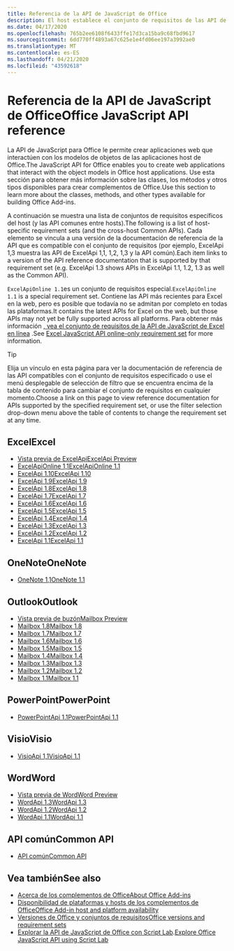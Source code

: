 ```yaml
---
title: Referencia de la API de JavaScript de Office
description: El host establece el conjunto de requisitos de las API de JavaScript de Office.
ms.date: 04/17/2020
ms.openlocfilehash: 765b2ee6108f6433ffe17d3ca15ba9c68fbd9617
ms.sourcegitcommit: 6dd770ff4893a67c625e1e4fd06ee197a3992ae0
ms.translationtype: MT
ms.contentlocale: es-ES
ms.lasthandoff: 04/21/2020
ms.locfileid: "43592618"
---
```

# <a name="office-javascript-api-reference"></a><span data-ttu-id="89eb1-103">Referencia de la API de JavaScript de Office</span><span class="sxs-lookup"><span data-stu-id="89eb1-103">Office JavaScript API reference</span></span>

<span data-ttu-id="89eb1-104">La API de JavaScript para Office le permite crear aplicaciones web que interactúen con los modelos de objetos de las aplicaciones host de Office.</span><span class="sxs-lookup"><span data-stu-id="89eb1-104">The JavaScript API for Office enables you to create web applications that interact with the object models in Office host applications.</span></span> <span data-ttu-id="89eb1-105">Use esta sección para obtener más información sobre las clases, los métodos y otros tipos disponibles para crear complementos de Office.</span><span class="sxs-lookup"><span data-stu-id="89eb1-105">Use this section to learn more about the classes, methods, and other types available for building Office Add-ins.</span></span>

<span data-ttu-id="89eb1-106">A continuación se muestra una lista de conjuntos de requisitos específicos del host (y las API comunes entre hosts).</span><span class="sxs-lookup"><span data-stu-id="89eb1-106">The following is a list of host-specific requirement sets (and the cross-host Common APIs).</span></span> <span data-ttu-id="89eb1-107">Cada elemento se vincula a una versión de la documentación de referencia de la API que es compatible con el conjunto de requisitos (por ejemplo, ExcelApi 1,3 muestra las API de ExcelApi 1,1, 1,2, 1,3 y la API común).</span><span class="sxs-lookup"><span data-stu-id="89eb1-107">Each item links to a version of the API reference documentation that is supported by that requirement set (e.g. ExcelApi 1.3 shows APIs in ExcelApi 1.1, 1.2, 1.3 as well as the Common API).</span></span>

<span data-ttu-id="89eb1-108">`ExcelApiOnline 1.1`es un conjunto de requisitos especial.</span><span class="sxs-lookup"><span data-stu-id="89eb1-108">`ExcelApiOnline 1.1` is a special requirement set.</span></span> <span data-ttu-id="89eb1-109">Contiene las API más recientes para Excel en la web, pero es posible que todavía no se admitan por completo en todas las plataformas.</span><span class="sxs-lookup"><span data-stu-id="89eb1-109">It contains the latest APIs for Excel on the web, but those APIs may not yet be fully supported across all platforms.</span></span> <span data-ttu-id="89eb1-110">Para obtener más información [, vea el conjunto de requisitos de la API de JavaScript de Excel en línea](/office/dev/add-ins/reference/requirement-sets/excel-api-online-requirement-set) .</span><span class="sxs-lookup"><span data-stu-id="89eb1-110">See [Excel JavaScript API online-only requirement set](/office/dev/add-ins/reference/requirement-sets/excel-api-online-requirement-set) for more information.</span></span>

> [!TIP]
> <span data-ttu-id="89eb1-111">Elija un vínculo en esta página para ver la documentación de referencia de las API compatibles con el conjunto de requisitos especificado o use el menú desplegable de selección de filtro que se encuentra encima de la tabla de contenido para cambiar el conjunto de requisitos en cualquier momento.</span><span class="sxs-lookup"><span data-stu-id="89eb1-111">Choose a link on this page to view reference documentation for APIs supported by the specified requirement set, or use the filter selection drop-down menu above the table of contents to change the requirement set at any time.</span></span>

## <a name="excel"></a><span data-ttu-id="89eb1-112">Excel</span><span class="sxs-lookup"><span data-stu-id="89eb1-112">Excel</span></span>

- [<span data-ttu-id="89eb1-113">Vista previa de ExcelApi</span><span class="sxs-lookup"><span data-stu-id="89eb1-113">ExcelApi Preview</span></span>](/javascript/api/excel?view=excel-js-preview)
- [<span data-ttu-id="89eb1-114">ExcelApiOnline 1,1</span><span class="sxs-lookup"><span data-stu-id="89eb1-114">ExcelApiOnline 1.1</span></span>](/javascript/api/excel?view=excel-js-online)
- [<span data-ttu-id="89eb1-115">ExcelApi 1.10</span><span class="sxs-lookup"><span data-stu-id="89eb1-115">ExcelApi 1.10</span></span>](/javascript/api/excel?view=excel-js-1.10)
- [<span data-ttu-id="89eb1-116">ExcelApi 1.9</span><span class="sxs-lookup"><span data-stu-id="89eb1-116">ExcelApi 1.9</span></span>](/javascript/api/excel?view=excel-js-1.9)
- [<span data-ttu-id="89eb1-117">ExcelApi 1.8</span><span class="sxs-lookup"><span data-stu-id="89eb1-117">ExcelApi 1.8</span></span>](/javascript/api/excel?view=excel-js-1.8)
- [<span data-ttu-id="89eb1-118">ExcelApi 1.7</span><span class="sxs-lookup"><span data-stu-id="89eb1-118">ExcelApi 1.7</span></span>](/javascript/api/excel?view=excel-js-1.7)
- [<span data-ttu-id="89eb1-119">ExcelApi 1.6</span><span class="sxs-lookup"><span data-stu-id="89eb1-119">ExcelApi 1.6</span></span>](/javascript/api/excel?view=excel-js-1.6)
- [<span data-ttu-id="89eb1-120">ExcelApi 1.5</span><span class="sxs-lookup"><span data-stu-id="89eb1-120">ExcelApi 1.5</span></span>](/javascript/api/excel?view=excel-js-1.5)
- [<span data-ttu-id="89eb1-121">ExcelApi 1.4</span><span class="sxs-lookup"><span data-stu-id="89eb1-121">ExcelApi 1.4</span></span>](/javascript/api/excel?view=excel-js-1.4)
- [<span data-ttu-id="89eb1-122">ExcelApi 1.3</span><span class="sxs-lookup"><span data-stu-id="89eb1-122">ExcelApi 1.3</span></span>](/javascript/api/excel?view=excel-js-1.3)
- [<span data-ttu-id="89eb1-123">ExcelApi 1.2</span><span class="sxs-lookup"><span data-stu-id="89eb1-123">ExcelApi 1.2</span></span>](/javascript/api/excel?view=excel-js-1.2)
- [<span data-ttu-id="89eb1-124">ExcelApi 1.1</span><span class="sxs-lookup"><span data-stu-id="89eb1-124">ExcelApi 1.1</span></span>](/javascript/api/excel?view=excel-js-1.1)

## <a name="onenote"></a><span data-ttu-id="89eb1-125">OneNote</span><span class="sxs-lookup"><span data-stu-id="89eb1-125">OneNote</span></span>

- [<span data-ttu-id="89eb1-126">OneNote 1,1</span><span class="sxs-lookup"><span data-stu-id="89eb1-126">OneNote 1.1</span></span>](/javascript/api/onenote?view=onenote-js-1.1)

## <a name="outlook"></a><span data-ttu-id="89eb1-127">Outlook</span><span class="sxs-lookup"><span data-stu-id="89eb1-127">Outlook</span></span>

- [<span data-ttu-id="89eb1-128">Vista previa de buzón</span><span class="sxs-lookup"><span data-stu-id="89eb1-128">Mailbox Preview</span></span>](/javascript/api/outlook?view=outlook-js-preview)
- [<span data-ttu-id="89eb1-129">Mailbox 1.8</span><span class="sxs-lookup"><span data-stu-id="89eb1-129">Mailbox 1.8</span></span>](/javascript/api/outlook?view=outlook-js-1.8)
- [<span data-ttu-id="89eb1-130">Mailbox 1.7</span><span class="sxs-lookup"><span data-stu-id="89eb1-130">Mailbox 1.7</span></span>](/javascript/api/outlook?view=outlook-js-1.7)
- [<span data-ttu-id="89eb1-131">Mailbox 1.6</span><span class="sxs-lookup"><span data-stu-id="89eb1-131">Mailbox 1.6</span></span>](/javascript/api/outlook?view=outlook-js-1.6)
- [<span data-ttu-id="89eb1-132">Mailbox 1.5</span><span class="sxs-lookup"><span data-stu-id="89eb1-132">Mailbox 1.5</span></span>](/javascript/api/outlook?view=outlook-js-1.5)
- [<span data-ttu-id="89eb1-133">Mailbox 1.4</span><span class="sxs-lookup"><span data-stu-id="89eb1-133">Mailbox 1.4</span></span>](/javascript/api/outlook?view=outlook-js-1.4)
- [<span data-ttu-id="89eb1-134">Mailbox 1.3</span><span class="sxs-lookup"><span data-stu-id="89eb1-134">Mailbox 1.3</span></span>](/javascript/api/outlook?view=outlook-js-1.3)
- [<span data-ttu-id="89eb1-135">Mailbox 1.2</span><span class="sxs-lookup"><span data-stu-id="89eb1-135">Mailbox 1.2</span></span>](/javascript/api/outlook?view=outlook-js-1.2)
- [<span data-ttu-id="89eb1-136">Mailbox 1.1</span><span class="sxs-lookup"><span data-stu-id="89eb1-136">Mailbox 1.1</span></span>](/javascript/api/outlook?view=outlook-js-1.1)

## <a name="powerpoint"></a><span data-ttu-id="89eb1-137">PowerPoint</span><span class="sxs-lookup"><span data-stu-id="89eb1-137">PowerPoint</span></span>

- [<span data-ttu-id="89eb1-138">PowerPointApi 1.1</span><span class="sxs-lookup"><span data-stu-id="89eb1-138">PowerPointApi 1.1</span></span>](/javascript/api/powerpoint?view=powerpoint-js-1.1)

## <a name="visio"></a><span data-ttu-id="89eb1-139">Visio</span><span class="sxs-lookup"><span data-stu-id="89eb1-139">Visio</span></span>

- [<span data-ttu-id="89eb1-140">VisioApi 1,1</span><span class="sxs-lookup"><span data-stu-id="89eb1-140">VisioApi 1.1</span></span>](/javascript/api/visio?view=visio-js-1.1)

## <a name="word"></a><span data-ttu-id="89eb1-141">Word</span><span class="sxs-lookup"><span data-stu-id="89eb1-141">Word</span></span>

- [<span data-ttu-id="89eb1-142">Vista previa de Word</span><span class="sxs-lookup"><span data-stu-id="89eb1-142">Word Preview</span></span>](/javascript/api/word?view=word-js-preview)
- [<span data-ttu-id="89eb1-143">WordApi 1.3</span><span class="sxs-lookup"><span data-stu-id="89eb1-143">WordApi 1.3</span></span>](/javascript/api/word?view=word-js-1.3)
- [<span data-ttu-id="89eb1-144">WordApi 1.2</span><span class="sxs-lookup"><span data-stu-id="89eb1-144">WordApi 1.2</span></span>](/javascript/api/word?view=word-js-1.2)
- [<span data-ttu-id="89eb1-145">WordApi 1.1</span><span class="sxs-lookup"><span data-stu-id="89eb1-145">WordApi 1.1</span></span>](/javascript/api/word?view=word-js-1.1)

## <a name="common-api"></a><span data-ttu-id="89eb1-146">API común</span><span class="sxs-lookup"><span data-stu-id="89eb1-146">Common API</span></span>

- [<span data-ttu-id="89eb1-147">API común</span><span class="sxs-lookup"><span data-stu-id="89eb1-147">Common API</span></span>](/javascript/api/office?view=common-js)

## <a name="see-also"></a><span data-ttu-id="89eb1-148">Vea también</span><span class="sxs-lookup"><span data-stu-id="89eb1-148">See also</span></span>

- [<span data-ttu-id="89eb1-149">Acerca de los complementos de Office</span><span class="sxs-lookup"><span data-stu-id="89eb1-149">About Office Add-ins</span></span>](/office/dev/add-ins/overview)
- [<span data-ttu-id="89eb1-150">Disponibilidad de plataformas y hosts de los complementos de Office</span><span class="sxs-lookup"><span data-stu-id="89eb1-150">Office Add-in host and platform availability</span></span>](/office/dev/add-ins/overview/office-add-in-availability)
- [<span data-ttu-id="89eb1-151">Versiones de Office y conjuntos de requisitos</span><span class="sxs-lookup"><span data-stu-id="89eb1-151">Office versions and requirement sets</span></span>](/office/dev/add-ins/develop/office-versions-and-requirement-sets)
- <span data-ttu-id="89eb1-152">[Explorar la API de JavaScript de Office con Script Lab](/office/dev/add-ins/overview/explore-with-script-lab).</span><span class="sxs-lookup"><span data-stu-id="89eb1-152">[Explore Office JavaScript API using Script Lab](/office/dev/add-ins/overview/explore-with-script-lab)</span></span>
